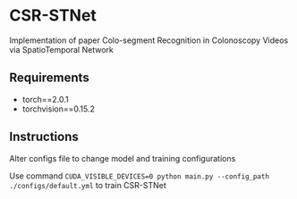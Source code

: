 # CSR-STNet
Implementation of paper Colo-segment Recognition in Colonoscopy Videos via SpatioTemporal Network

## Requirements
- torch==2.0.1
- torchvision==0.15.2

## Instructions
Alter configs file to change model and training configurations

Use command `CUDA_VISIBLE_DEVICES=0 python main.py --config_path ./configs/default.yml` to train CSR-STNet
